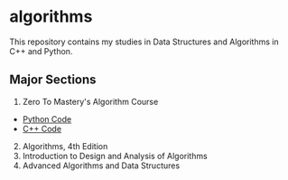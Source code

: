 # algorithms
This repository contains my studies in Data Structures and Algorithms in C++ and Python.

## Major Sections
1. Zero To Mastery's Algorithm Course
 - [Python Code](https://github.com/theja-m/Data-Structures-and-Algorithms)
 - [C++ Code](https://github.com/shree1999/Data-Structures-and-Algorithms)
2. Algorithms, 4th Edition
3. Introduction to Design and Analysis of Algorithms
4. Advanced Algorithms and Data Structures
